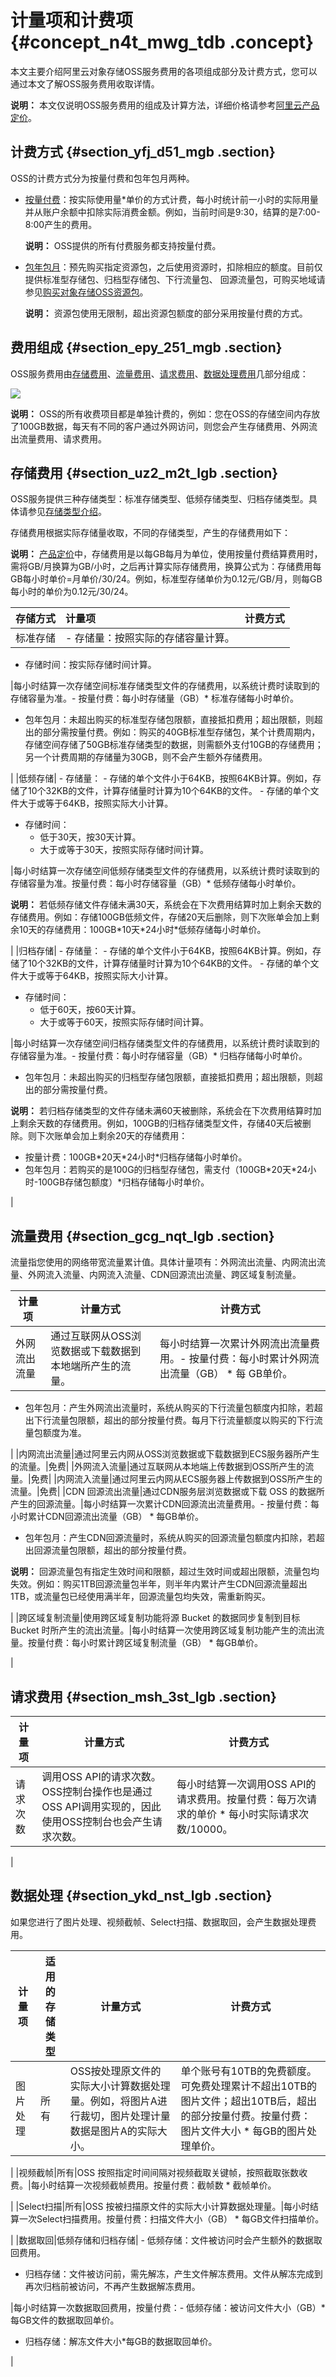 # 计量项和计费项 {#concept_n4t_mwg_tdb .concept}

本文主要介绍阿里云对象存储OSS服务费用的各项组成部分及计费方式，您可以通过本文了解OSS服务费用收取详情。

**说明：** 本文仅说明OSS服务费用的组成及计算方法，详细价格请参考[阿里云产品定价](https://www.aliyun.com/price/product?spm=5176.7933691.744462.price2.b7a36a56kldoxf#/oss/detail)。

## 计费方式 {#section_yfj_d51_mgb .section}

OSS的计费方式分为按量付费和包年包月两种。

-   [按量付费](cn.zh-CN/计量计费/计费方式/按量付费.md#)：按实际使用量\*单价的方式计费，每小时统计前一小时的实际用量并从账户余额中扣除实际消费金额。例如，当前时间是9:30，结算的是7:00-8:00产生的费用。

    **说明：** OSS提供的所有付费服务都支持按量付费。

-   [包年包月](cn.zh-CN/计量计费/计费方式/包年包月/购买资源包.md#)：预先购买指定资源包，之后使用资源时，扣除相应的额度。目前仅提供标准型存储包、归档型存储包、下行流量包、 回源流量包，可购买地域请参见[购买对象存储OSS资源包](https://common-buy.aliyun.com/?spm=5176.7933691.744462.pay1.53ef6a56kBtzZL/buy#/buy)。

    **说明：** 资源包使用无限制，超出资源包额度的部分采用按量付费的方式。


## 费用组成 {#section_epy_251_mgb .section}

OSS服务费用由[存储费用](#)、[流量费用](#)、[请求费用](#)、[数据处理费用](#)几部分组成：

![](http://static-aliyun-doc.oss-cn-hangzhou.aliyuncs.com/assets/img/104209/154822763337270_zh-CN.png)

**说明：** OSS的所有收费项目都是单独计费的，例如：您在OSS的存储空间内存放了100GB数据，每天有不同的客户通过外网访问，则您会产生存储费用、外网流出流量费用、请求费用。

## 存储费用 {#section_uz2_m2t_lgb .section}

OSS服务提供三种存储类型：标准存储类型、低频存储类型、归档存储类型。具体请参见[存储类型介绍](https://help.aliyun.com/document_detail/51374.html#concept-fcn-3xt-tdb)。

存储费用根据实际存储量收取，不同的存储类型，产生的存储费用如下：

**说明：** [产品定价](https://www.aliyun.com/price/product?spm=5176.7933691.744462.price2.b7a36a56kldoxf#/oss/detail)中，存储费用是以每GB每月为单位，使用按量付费结算费用时，需将GB/月换算为GB/小时，之后再计算实际存储费用，换算公式为：存储费用每GB每小时单价=月单价/30/24。例如，标准型存储单价为0.12元/GB/月，则每GB每小时的单价为0.12元/30/24。

|存储方式|计量项|计费方式|
|:---|:--|:---|
|标准存储| -   存储量：按照实际的存储容量计算。
-   存储时间：按实际存储时间计算。

 |每小时结算一次存储空间标准存储类型文件的存储费用，以系统计费时读取到的存储容量为准。-   按量付费：每小时存储量（GB）\* 标准存储每小时单价。
-   包年包月：未超出购买的标准型存储包限额，直接抵扣费用；超出限额，则超出的部分需按量付费。例如：购买的40GB标准型存储包，某个计费周期内，存储空间存储了50GB标准存储类型的数据，则需额外支付10GB的存储费用；另一个计费周期的存储量为30GB，则不会产生额外存储费用。

|
|低频存储| -   存储量：
    -   存储的单个文件小于64KB，按照64KB计算。例如，存储了10个32KB的文件，计算存储量时计算为10个64KB的文件。
    -   存储的单个文件大于或等于64KB，按照实际大小计算。
-   存储时间：
    -   低于30天，按30天计算。
    -   大于或等于30天，按照实际存储时间计算。

 |每小时结算一次存储空间低频存储类型文件的存储费用，以系统计费时读取到的存储容量为准。按量付费：每小时存储容量（GB）\* 低频存储每小时单价。

**说明：** 若低频存储文件存储未满30天，系统会在下次费用结算时加上剩余天数的存储费用。例如：存储100GB低频文件，存储20天后删除，则下次账单会加上剩余10天的存储费用：100GB\*10天\*24小时\*低频存储每小时单价。

|
|归档存储| -   存储量：
    -   存储的单个文件小于64KB，按照64KB计算。例如，存储了10个32KB的文件，计算存储量时计算为10个64KB的文件。
    -   存储的单个文件大于或等于64KB，按照实际大小计算。
-   存储时间：
    -   低于60天，按60天计算。
    -   大于或等于60天，按照实际存储时间计算。

 |每小时结算一次存储空间归档存储类型文件的存储费用，以系统计费时读取到的存储容量为准。-   按量付费：每小时存储容量（GB）\* 归档存储每小时单价。
-   包年包月：未超出购买的归档型存储包限额，直接抵扣费用；超出限额，则超出的部分需按量付费。

**说明：** 若归档存储类型的文件存储未满60天被删除，系统会在下次费用结算时加上剩余天数的存储费用。例如，100GB的归档存储类型文件，存储40天后被删除。则下次账单会加上剩余20天的存储费用：

-   按量计费：100GB\*20天\*24小时\*归档存储每小时单价。
-   包年包月：若购买的是100G的归档型存储包，需支付（100GB\*20天\*24小时-100GB存储包额度）\*归档存储每小时单价。

|

## 流量费用 {#section_gcg_nqt_lgb .section}

流量指您使用的网络带宽流量累计值。具体计量项有：外网流出流量、内网流出流量、外网流入流量、内网流入流量、CDN回源流出流量、跨区域复制流量。

|计量项|计量方式|计费方式|
|---|----|----|
|外网流出流量|通过互联网从OSS浏览数据或下载数据到本地端所产生的流量。|每小时结算一次累计外网流出流量费用。-   按量付费：每小时累计外网流出流量（GB） \* 每 GB单价。
-   包年包月：产生外网流出流量时，系统从购买的下行流量包额度内扣除，若超出下行流量包限额，超出的部分按量付费。每月下行流量额度以购买的下行流量包额度为准。

|
|内网流出流量|通过阿里云内网从OSS浏览数据或下载数据到ECS服务器所产生的流量。|免费|
|外网流入流量|通过互联网从本地端上传数据到OSS所产生的流量。|免费|
|内网流入流量|通过阿里云内网从ECS服务器上传数据到OSS所产生的流量。|免费|
|CDN 回源流出流量|通过CDN服务层浏览数据或下载 OSS 的数据所产生的回源流量。|每小时结算一次累计CDN回源流出流量费用。-   按量付费：每小时累计CDN回源流出流量（GB） \* 每GB单价。
-   包年包月：产生CDN回源流量时，系统从购买的回源流量包额度内扣除，若超出回源流量包限额，超出的部分按量付费。

**说明：** 回源流量包有指定生效时间和限额，超过生效时间或超出限额，流量包均失效。例如：购买1TB回源流量包半年，则半年内累计产生CDN回源流量超出1TB，或流量包已经使用满半年，回源流量包均失效，需重新购买。


|
|跨区域复制流量|使用跨区域复制功能将源 Bucket 的数据同步复制到目标 Bucket 时所产生的流出流量。|每小时结算一次使用跨区域复制功能产生的流出流量。按量付费：每小时累计跨区域复制流量（GB） \* 每GB单价。

|

## 请求费用 {#section_msh_3st_lgb .section}

|计量项|计量方式|计费方式|
|---|----|----|
|请求次数|调用OSS API的请求次数。OSS控制台操作也是通过OSS API调用实现的，因此使用OSS控制台也会产生请求次数。|每小时结算一次调用OSS API的请求费用。按量付费：每万次请求的单价 \* 每小时实际请求次数/10000。

|

## 数据处理 {#section_ykd_nst_lgb .section}

如果您进行了图片处理、视频截帧、Select扫描、数据取回，会产生数据处理费用。

|计量项|适用的存储类型|计量方式|计费方式|
|---|-------|----|----|
|图片处理|所有|OSS按处理原文件的实际大小计算数据处理量。例如，将图片A进行裁切，图片处理计量数据是图片A的实际大小。|单个账号有10TB的免费额度。可免费处理累计不超出10TB的图片文件；超出10TB后，超出的部分按量付费。按量付费：图片文件大小 \* 每GB的图片处理单价。

|
|视频截帧|所有|OSS 按照指定时间间隔对视频截取关键帧，按照截取张数收费。|每小时结算一次视频截帧费用。按量付费：截帧数 \* 截帧单价。

|
|Select扫描|所有|OSS 按被扫描原文件的实际大小计算数据处理量。|每小时结算一次Select扫描费用。按量付费：扫描文件大小（GB） \* 每GB文件扫描单价。

|
|数据取回|低频存储和归档存储| -   低频存储：文件被访问时会产生额外的数据取回费用。
-   归档存储：文件被访问前，需先解冻，产生文件解冻费用。文件从解冻完成到再次归档前被访问，不再产生数据解冻费用。

 |每小时结算一次数据取回费用，按量付费：-   低频存储：被访问文件大小（GB）\*每GB文件的数据取回单价。
-   归档存储：解冻文件大小\*每GB的数据取回单价。

|


